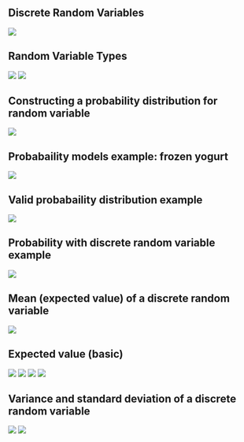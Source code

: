 ## Discrete Random Variables
![](random-variable-1.png)
## Random Variable Types
![](random-variable-2.png)
![](random-variable-3.png)
## Constructing a probability distribution for random variable
![](random-variable-4.png)
## Probabaility models example: frozen yogurt
![](random-variable-5.png)
## Valid probabaility distribution example
![](random-variable-6.png)
## Probability with discrete random variable example
![](random-variable-7.png)
## Mean (expected value) of a discrete random variable
![](random-variable-8.png)
## Expected value (basic)
![](random-variable-9.png)
![](random-variable-10.png)
![](random-variable-11.png)
![](random-variable-12.png)
## Variance and standard deviation of a discrete random variable
![](random-variable-13.png)
![](random-variable-14.png)
